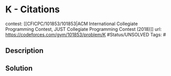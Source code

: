 # K - Citations

contest: [[CFICPC/101853/101853|ACM International Collegiate Programming Contest, JUST Collegiate Programming Contest (2018)]]
url: https://codeforces.com/gym/101853/problem/K
#Status/UNSOLVED
Tags: #

## Description

## Solution

